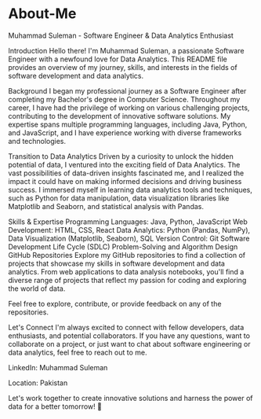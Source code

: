 # About-Me

Muhammad Suleman - Software Engineer & Data Analytics Enthusiast

Introduction
Hello there! I'm Muhammad Suleman, a passionate Software Engineer with a newfound love for Data Analytics. This README file provides an overview of my journey, skills, and interests in the fields of software development and data analytics.

Background
I began my professional journey as a Software Engineer after completing my Bachelor's degree in Computer Science. Throughout my career, I have had the privilege of working on various challenging projects, contributing to the development of innovative software solutions. My expertise spans multiple programming languages, including Java, Python, and JavaScript, and I have experience working with diverse frameworks and technologies.

Transition to Data Analytics
Driven by a curiosity to unlock the hidden potential of data, I ventured into the exciting field of Data Analytics. The vast possibilities of data-driven insights fascinated me, and I realized the impact it could have on making informed decisions and driving business success. I immersed myself in learning data analytics tools and techniques, such as Python for data manipulation, data visualization libraries like Matplotlib and Seaborn, and statistical analysis with Pandas.

Skills & Expertise
Programming Languages: Java, Python, JavaScript
Web Development: HTML, CSS, React
Data Analytics: Python (Pandas, NumPy), Data Visualization (Matplotlib, Seaborn), SQL
Version Control: Git
Software Development Life Cycle (SDLC)
Problem-Solving and Algorithm Design
GitHub Repositories
Explore my GitHub repositories to find a collection of projects that showcase my skills in software development and data analytics. From web applications to data analysis notebooks, you'll find a diverse range of projects that reflect my passion for coding and exploring the world of data.

Feel free to explore, contribute, or provide feedback on any of the repositories.

Let's Connect
I'm always excited to connect with fellow developers, data enthusiasts, and potential collaborators. If you have any questions, want to collaborate on a project, or just want to chat about software engineering or data analytics, feel free to reach out to me.

LinkedIn: Muhammad Suleman

Location: Pakistan

Let's work together to create innovative solutions and harness the power of data for a better tomorrow! 🚀
